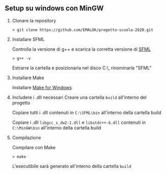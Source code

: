 ## Setup su windows con MinGW

 1. Clonare la repository
    
    `> git clone https://github.com/EMALOK/progetto-scuola-2020.git`
 
 2. Installare SFML

    Controlla la versione di g++ e scarica la corretta versione di [SFML](https://www.sfml-dev.org)

    `> g++ -v`

    Estrarre la cartella e posizionarla nel disco C:\\, rinominarla "SFML"
 
 3. Installare Make
 
    Installare [Make for Windows](http://gnuwin32.sourceforge.net/packages/make.htm)

4. Includere i .dll necessari
	Creare una cartella `build` all'interno del progetto
	
	Copiare tutti i .dll contenuti in `C:\SFML\bin` all'interno della cartella build
	
	Copiare i .dll `libgcc_s_dw2-1.dll` e `libstdc++-6.dll` contenuti in `C:\MinGW\bin` all'interno della cartella build
	
 5. Compilazione
 
	 Compilare con Make
     
	 `> make`
	 
	 L'esecutibile sarà generato all'interno della cartella `build`

